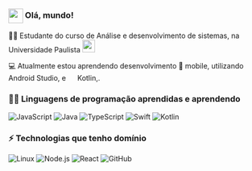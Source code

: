 ### <img align ='center' src='https://media2.giphy.com/media/UQDSBzfyiBKvgFcSTw/giphy.gif?cid=ecf05e47p3cd513axbek3f56ti3jzizq8hincw20jauyyfyw&rid=giphy.gif' width ='29' /> Olá, mundo!

👨‍🎓 Estudante do curso de Análise e desenvolvimento de sistemas, na Universidade Paulista <img src='https://files.passeidireto.com/078e9a68-f292-40d7-a872-97ae87114bc1/078e9a68-f292-40d7-a872-97ae87114bc1.png' width='25' />

💻 Atualmente estou aprendendo desenvolvimento 📱 mobile, utilizando <img src='https://emojis.slackmojis.com/emojis/images/1643514485/4696/android_studio.png?1643514485' width='15' /> Android Studio, e <img src='https://emojis.slackmojis.com/emojis/images/1643514266/2351/kotlin.png?1643514266' width='15' /> Kotlin,.



### 👨‍💻 Linguagens de programação aprendidas e aprendendo

![JavaScript](https://img.shields.io/badge/-JavaScript-000?&logo=JavaScript)
![Java](https://img.shields.io/badge/-Java-000?&logo=Java&logoColor=007396)
![TypeScript](https://img.shields.io/badge/-TypeScript-000?&logo=TypeScript)
![Swift](https://img.shields.io/badge/-Swift-000?&logo=Swift)
![Kotlin](https://img.shields.io/badge/K-Kotlin-blueviolet)

### ⚡ Technologias que tenho domínio 

![Linux](https://img.shields.io/badge/-Linux-000?&logo=Linux)
![Node.js](https://img.shields.io/badge/-Node.js-000?&logo=node.js)
![React](https://img.shields.io/badge/-React-000?&logo=React)
![GitHub](https://img.shields.io/badge/-GitHub-181717?style=flat-square&logo=github)








